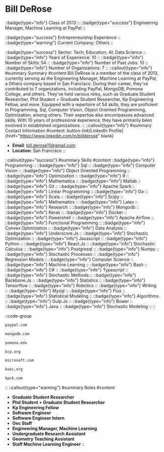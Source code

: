 # Bill DeRose
::badge{type="info"}
Class of 2013
::
::badge{type="success"}
Engineering Manager, Machine Learning at PayPal
::

::badge{type="success"}
Entrepreneurship Experience
::
::badge{type="warning"}
Current Company: Others
::

::badge{type="success"}
Sector: Tech; Education; AI; Data Science
::
::badge{type="info"}
Years of Experience: 10
::
::badge{type="info"}
Number of Skills: 54
::
::badge{type="info"}
Number of Past Jobs: 10
::
::badge{type="info"}
Number of Organizations: 7
::
::callout{type="info"}
#summary
Summary
#content
Bill DeRose is a member of the class of 2013, currently serving as the Engineering Manager, Machine Learning at PayPal, a Others company based in San Francisco. During their career, they've contributed to 7 organizations, including PayPal, MongoDB, Pomona College, and others. They've held various roles, such as Graduate Student Researcher, Phd Student + Graduate Student Researcher, Kp Engineering Fellow, and more. Equipped with a repertoire of 54 skills, they are proficient in Programming, Sql, Computer Vision, Object Oriented Programming, Optimization, among others. Their expertise also encompasses advanced skills. With 10 years of professional experience, they have primarily been involved in established organizations.
::
::callout{type="info"}
#summary
Contact Information
#content
:button-link[LinkedIn Profile]{href="https://www.linkedin.com/in/billderose" blank}
- **Email**: bill.derose11@gmail.com
- **Location**: San Francisco
::

::callout{type="success"}
#summary
Skills
#content
::badge{type="info"}
Programming
::
::badge{type="info"}
Sql
::
::badge{type="info"}
Computer Vision
::
::badge{type="info"}
Object Oriented Programming
::
::badge{type="info"}
Optimization
::
::badge{type="info"}
R
::
::badge{type="info"}
Mathematica
::
::badge{type="info"}
Matlab
::
::badge{type="info"}
Git
::
::badge{type="info"}
Apache Spark
::
::badge{type="info"}
Linear Programming
::
::badge{type="info"}
Go
::
::badge{type="info"}
Scala
::
::badge{type="info"}
Scipy
::
::badge{type="info"}
Mathematics
::
::badge{type="info"}
Latex
::
::badge{type="info"}
Research
::
::badge{type="info"}
Mongodb
::
::badge{type="info"}
Keras
::
::badge{type="info"}
Docker
::
::badge{type="info"}
Powershell
::
::badge{type="info"}
Apache Airflow
::
::badge{type="info"}
Functional Programming
::
::badge{type="info"}
Convex Optimization
::
::badge{type="info"}
Data Analysis
::
::badge{type="info"}
Underscore.Js
::
::badge{type="info"}
Stochastic Optimization
::
::badge{type="info"}
Javascript
::
::badge{type="info"}
Python
::
::badge{type="info"}
React.Js
::
::badge{type="info"}
Stochastic Calculus
::
::badge{type="info"}
Postgresql
::
::badge{type="info"}
Numpy
::
::badge{type="info"}
Stochastic Processes
::
::badge{type="info"}
Regression Models
::
::badge{type="info"}
Computer Science
::
::badge{type="info"}
Machine Learning
::
::badge{type="info"}
Bash
::
::badge{type="info"}
C#
::
::badge{type="info"}
Typescript
::
::badge{type="info"}
Stochastic Methods
::
::badge{type="info"}
Backbone.Js
::
::badge{type="info"}
Statistics
::
::badge{type="info"}
Tensorflow
::
::badge{type="info"}
Robotics
::
::badge{type="info"}
Writing
::
::badge{type="info"}
Mysql
::
::badge{type="info"}
Flux
::
::badge{type="info"}
Statistical Modeling
::
::badge{type="info"}
Algorithms
::
::badge{type="info"}
Gulp.Js
::
::badge{type="info"}
Bower
::
::badge{type="info"}
Java
::
::badge{type="info"}
Stochastic Modeling
::
::

::code-group
```bash [PayPal]
paypal.com
```
```bash [MongoDB]
mongodb.com
```
```bash [Pomona College]
pomona.edu
```
```bash [Bellarmine College Preparatory]
bcp.org
```
```bash [Microsoft]
microsoft.com
```
```bash [Breckenridge Outdoor Education Center]
boec.org
```
```bash [Kleiner Perkins Caufield & Byers]
kpcb.com
```
::
::callout{type="warning"}
#summary
Roles
#content
- **Graduate Student Researcher**
- **Phd Student + Graduate Student Researcher**
- **Kp Engineering Fellow**
- **Software Engineer**
- **Software Engineer Intern**
- **Oec Staff**
- **Engineering Manager, Machine Learning**
- **Undergraduate Research Assistant**
- **Geometry Teaching Assistant**
- **Staff Machine Learning Engineer**
::

